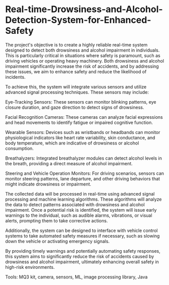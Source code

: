 # Real-time-Drowsiness-and-Alcohol-Detection-System-for-Enhanced-Safety
The project's objective is to create a highly reliable real-time system designed to detect both drowsiness and alcohol impairment in individuals. This is particularly critical in situations where safety is paramount, such as driving vehicles or operating heavy machinery. Both drowsiness and alcohol impairment significantly increase the risk of accidents, and by addressing these issues, we aim to enhance safety and reduce the likelihood of incidents.

To achieve this, the system will integrate various sensors and utilize advanced signal processing techniques. These sensors may include:

Eye-Tracking Sensors: These sensors can monitor blinking patterns, eye closure duration, and gaze direction to detect signs of drowsiness.

Facial Recognition Cameras: These cameras can analyze facial expressions and head movements to identify fatigue or impaired cognitive function.

Wearable Sensors: Devices such as wristbands or headbands can monitor physiological indicators like heart rate variability, skin conductance, and body temperature, which are indicative of drowsiness or alcohol consumption.

Breathalyzers: Integrated breathalyzer modules can detect alcohol levels in the breath, providing a direct measure of alcohol impairment.

Steering and Vehicle Operation Monitors: For driving scenarios, sensors can monitor steering patterns, lane departure, and other driving behaviors that might indicate drowsiness or impairment.

The collected data will be processed in real-time using advanced signal processing and machine learning algorithms. These algorithms will analyze the data to detect patterns associated with drowsiness and alcohol impairment. Once a potential risk is identified, the system will issue early warnings to the individual, such as audible alarms, vibrations, or visual alerts, prompting them to take corrective actions.

Additionally, the system can be designed to interface with vehicle control systems to take automated safety measures if necessary, such as slowing down the vehicle or activating emergency signals.

By providing timely warnings and potentially automating safety responses, this system aims to significantly reduce the risk of accidents caused by drowsiness and alcohol impairment, ultimately enhancing overall safety in high-risk environments.

Tools: MQ3 kit, camera, sensors, ML, image processing library, Java

